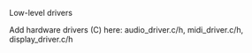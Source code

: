 Low-level drivers

Add hardware drivers (C) here: audio_driver.c/h, midi_driver.c/h, display_driver.c/h
